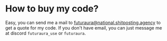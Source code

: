 # How to buy my code?

Easy, you can send me a mail to futuraura@national.shitposting.agency to get a quote for my code.
If you don't have email, you can just message me at discord `futuraura_use` or `futuraura`.
